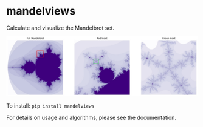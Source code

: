 # mandelviews
Calculate and visualize the Mandelbrot set.

![mandelbrot set](./docs/images/mandelviews_example.jpg)

To install: `pip install mandelviews` 

For details on usage and algorithms, please see the documentation.
